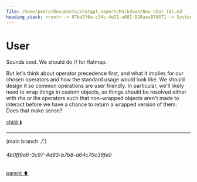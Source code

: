 ```yaml
---
file: /home/pedro/Documents/chatgpt_export/Markdown/New chat (8).md
heading_stack: <root> -> 87bd7f6a-c34c-4e21-a681-520aea876871 -> System -> 0305e3b7-9645-4e79-89a2-794319c6d100 -> System -> aaa236d3-b162-4863-965c-406dd86ac031 -> User -> 6389456d-56b1-43ae-97a4-9af03a2416cc -> Assistant -> e3e20cb1-d7af-4b3a-8989-0f635e7b7b37 -> Assistant -> 0f60f5d4-ccff-409d-a801-fe2e8e24b7e0 -> Tool -> 2dde9631-ce8a-470f-a73d-efdd18304420 -> Assistant -> efc03986-9e2b-44f4-b7a8-f1ea222b2fe6 -> Assistant -> 6ed08e43-230e-4b6e-a185-fa455f069e46 -> Tool -> b8da2c4b-9db2-47d7-a2af-389be4befc5f -> Assistant -> db2e1dd1-0795-480b-bc14-771d0eb39e4d -> Assistant -> e7105360-42e1-44dc-b634-fe0c00e4e999 -> Tool -> ca3c2937-19b7-4c14-9f94-a96c4aa48bf4 -> Assistant -> aaa241ef-101a-4eeb-93d2-e8d8919d06d9 -> User -> 0d4987c7-80b3-4264-a7cb-373f269f73d6 -> Assistant -> aaa2d51e-8b35-443b-8c51-50d3a8740574 -> User
---
```

# User

Sounds cool. We should do // for flatmap.

But let's think about operator precedence first, and what it implies for our chosen operators and how the standard usage would look like. We should design it so common operations are user friendly. In particular, we'll likely need to wrap things in custom objects, so things should be resolved either with rhs or lhs operators such that non-wrapped objects aren't made to interact before we have a chance to return a wrapped version of them. Does that make sense?

[child ⬇️](#4b0ff9a6-0c97-4d93-b7b8-d64c70c39fe0)

---

(main branch ⎇)
###### 4b0ff9a6-0c97-4d93-b7b8-d64c70c39fe0
[parent ⬆️](#aaa2d51e-8b35-443b-8c51-50d3a8740574)
